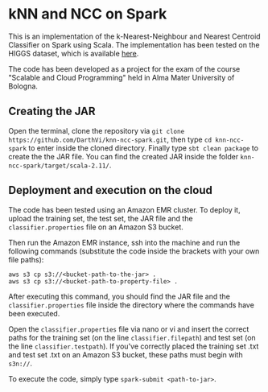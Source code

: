 # kNN and NCC on Spark
This is an implementation of the k-Nearest-Neighbour and Nearest Centroid Classifier
on Spark using Scala. The implementation has been tested on the HIGGS dataset, which is available
[here](https://archive.ics.uci.edu/ml/datasets/HIGGS).

The code has been developed as a project for the exam of the course "Scalable and Cloud Programming" held in 
Alma Mater University of Bologna.

## Creating the JAR
Open the terminal, clone the repository via `git clone https://github.com/DarthVi/knn-ncc-spark.git`, then
type `cd knn-ncc-spark` to enter inside the cloned directory. Finally type `sbt clean package` to create the the JAR file.
You can find the created JAR inside the folder `knn-ncc-spark/target/scala-2.11/`.

## Deployment and execution on the cloud
The code has been tested using an Amazon EMR cluster.
To deploy it, upload the training set, the test set, the JAR file and the `classifier.properties` file
on an Amazon S3 bucket.

Then run the Amazon EMR instance, ssh into the machine and run the following commands (substitute the code inside
the brackets with your own file paths):
```
aws s3 cp s3://<bucket-path-to-the-jar> .
aws s3 cp s3://<bucket-path-to-property-file> .
```

After executing this command, you should find the JAR file and the `classifier.properties` file
inside the directory where the commands have been executed.

Open the `classifier.properties` file via nano or vi and insert the correct
paths for the training set (on the line `classifier.filepath`) and test set (on the line `classifier.testpath`).
If you've correctly placed the training set .txt and test set .txt on an Amazon S3 bucket, these paths must begin with `s3n://`.

To execute the code, simply type `spark-submit <path-to-jar>`. 